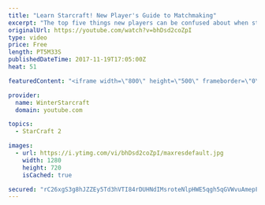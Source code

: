 ```yaml
---
title: "Learn Starcraft! New Player's Guide to Matchmaking"
excerpt: "The top five things new players can be confused about when starting off playing Starcraft 2!"
originalUrl: https://youtube.com/watch?v=bhDsd2coZpI
type: video
price: Free
length: PT5M33S
publishedDateTime: 2017-11-19T17:05:00Z
heat: 51

featuredContent: "<iframe width=\"800\" height=\"500\" frameborder=\"0\" src=\"https://www.youtube.com/embed/bhDsd2coZpI\" allow=\"accelerometer; autoplay; encrypted-media; gyroscope; picture-in-picture\" allowfullscreen></iframe>"

provider:
  name: WinterStarcraft
  domain: youtube.com

topics:
  - StarCraft 2

images:
  - url: https://i.ytimg.com/vi/bhDsd2coZpI/maxresdefault.jpg
    width: 1280
    height: 720
    isCached: true

secured: "rC26xgS3g8hJZZEy5Td3hVTI84rDUHNdIMsroteNlpHWE5qgh5qGVWvuAmepFQbPag1OQtGRqlZA92P4to+ob0327MnsM56W+p63lUv1/VtQauy/eYSYXd6iSF/kY2s2wX4JjwgduGtIDTKGlVQubvrEtgUJ568qRsenQLI2biCF/woUkT07tAn7nzAxZ2xFLhYHPqkpTVrL1raCRMjuMqLzqIaKZhgwXmFvqjl3rNU+hFOuOYTJNMkAskWLJQpjNffeI9TScEcaUwJB3t9S+jmG+mmleol8LJh+x/v20aegYWLDJ/kVeZ2337MYpeOmNeT9NXY0K1xqOsf+293rIYgJWofuYfUhOrmB9MywmMrtLqq0QnyB33quL+s4dBCBvTJzlqmMxolTYwxxQ+MqgcUNn8ubDTCVp1jhwBBwRPo=;7wtbW62J0MWnia070DE5NA=="
---
```



